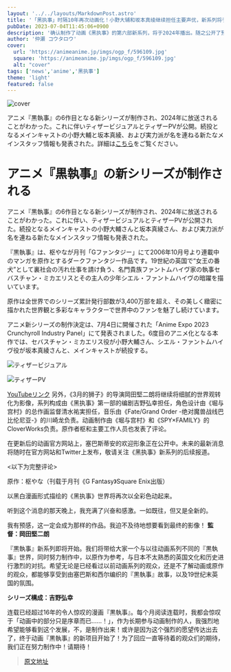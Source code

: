```yaml
---
layout: '../../layouts/MarkdownPost.astro'
title: '「黑执事」时隔10年再次动画化！小野大辅和坂本真绫继续担任主要声优，新系列将于2024年播出'
pubDate: 2023-07-04T11:45:06+0900
description: '确认制作了动画《黑执事》的第六部新系列，将于2024年播出。随之公开了预告图和预告PV。继续担任主要声优的小野大辅和坂本真绫，以及新的主要制作人员名单也一同公布。'
author: '仲瀬 コウタロウ'
cover:
  url: 'https://animeanime.jp/imgs/ogp_f/596109.jpg'
  square: 'https://animeanime.jp/imgs/ogp_f/596109.jpg'
  alt: "cover"
tags: ['news','anime','黑执事']
theme: 'light'
featured: false
---
```


![cover](https://animeanime.jp/imgs/ogp_f/596109.jpg)

アニメ『黒執事』の6作目となる新シリーズが制作され、2024年に放送されることがわかった。これに伴いティザービジュアルとティザーPVが公開。続投となるメインキャストの小野大輔と坂本真綾、および実力派が名を連ねる新たなメインスタッフ情報も発表された。詳細は[こちら](https://animeanime.jp/article/2023/07/04/78341.html)をご覧ください。

# アニメ『黒執事』の新シリーズが制作される

アニメ『黒執事』の6作目となる新シリーズが制作され、2024年に放送されることがわかった。これに伴い、ティザービジュアルとティザーPVが公開された。続投となるメインキャストの小野大輔さんと坂本真綾さん、および実力派が名を連ねる新たなメインスタッフ情報も発表された。

『黒執事』は、枢やなが月刊「Gファンタジー」にて2006年10月号より連載中のマンガを原作とするダークファンタジー作品です。19世紀の英国で“女王の番犬”として裏社会の汚れ仕事を請け負う、名門貴族ファントムハイヴ家の執事セバスチャン・ミカエリスとその主人の少年シエル・ファントムハイヴの暗躍を描いています。

原作は全世界でのシリーズ累計発行部数が3,400万部を超え、その美しく緻密に描かれた世界観と多彩なキャラクターで世界中のファンを魅了し続けています。

アニメ新シリーズの制作決定は、7月4日に開催された「Anime Expo 2023 Crunchyroll Industry Panel」にて発表されました。6度目のアニメ化となる本作では、セバスチャン・ミカエリス役が小野大輔さん、シエル・ファントムハイヴ役が坂本真綾さんと、メインキャストが続投する。

![ティザービジュアル](imgs/teaser_visual.jpg)

![ティザーPV](imgs/teaser_pv.jpg)

[YouTubeリンク](https://www.youtube.com/embed/Nm3tTTrMovs?rel=0)
另外，《3月的狮子》的导演岡田堅二朗将继续将细腻的世界观转化为影像，系列构成由《黑执事》第一部的编剧吉野弘幸担任，角色设计由《堀与宫村》的总作画监督清水祐実担任，音乐由《Fate/Grand Order -绝对魔兽战线巴比伦尼亚-》的川崎龙负责。动画制作由《堀与宫村》和《SPY×FAMILY》的CloverWorks负责。原作者枢和主要工作人员也发表了评论。

在更新后的动画官方网站上，塞巴斯蒂安的欢迎形象正在公开中。未来的最新消息将随时在官方网站和Twitter上发布，敬请关注《黑执事》新系列的后续报道。

<以下为完整评论>

原作：枢やな（刊载于月刊《G Fantasy》Square Enix出版）

以黑白漫画形式描绘的《黑执事》世界将再次以全彩色动起来。

听到这个消息的那天晚上，我充满了兴奋和感激。一如既往，但又是全新的。

我有预感，这一定会成为那样的作品。我迫不及待地想要看到最终的影像！
**監督：岡田堅二朗**

『黒執事』新系列即将开始。我们将带给大家一个与以往动画系列不同的『黒執事』世界，同时努力制作中，以原作为参考，与日本不太熟悉的英国文化和历史进行激烈的对抗。希望无论是已经看过以前动画系列的观众，还是不了解动画或原作的观众，都能够享受到由塞巴斯和西尔编织的『黒執事』故事，以及19世纪末英国的氛围。

**シリーズ構成：吉野弘幸**

连载已经超过16年的令人惊叹的漫画『黒執事』。每个月阅读连载时，我都会惊叹于「动画中的部分只是序章而已……！」，作为长期参与动画制作的人，我强烈地希望能够看到这个发展，不，是制作出来！或许是因为这个强烈的愿望传达出去了，终于动画『黒執事』的新项目开始了！为了回应一直等待着的观众们的期待，我们正在努力制作中！请期待！

>[原文地址](https://animeanime.jp/article/2023/07/04/78341.html)  